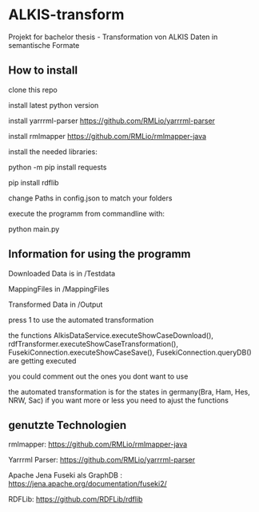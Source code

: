 # ALKIS-transform
Projekt for bachelor thesis - Transformation von ALKIS Daten in semantische Formate 

## How to install 
clone this repo 

install latest python version

install yarrrml-parser https://github.com/RMLio/yarrrml-parser

install rmlmapper https://github.com/RMLio/rmlmapper-java 

install the needed libraries:

python -m pip install requests

pip install rdflib

change Paths in config.json to match your folders

execute the programm from commandline with: 

python main.py

## Information for using the programm
Downloaded Data is in /Testdata

MappingFiles in /MappingFiles

Transformed Data in /Output

press 1 to use the automated transformation

the functions AlkisDataService.executeShowCaseDownload(), rdfTransformer.executeShowCaseTransformation(), FusekiConnection.executeShowCaseSave(), 
FusekiConnection.queryDB() are getting executed

you could comment out the ones you dont want to use

the automated transformation is for the states in germany(Bra, Ham, Hes, NRW, Sac) if you want more or less you need to ajust the functions 

## genutzte Technologien

rmlmapper: https://github.com/RMLio/rmlmapper-java 

Yarrrml Parser: https://github.com/RMLio/yarrrml-parser

Apache Jena Fuseki als GraphDB : https://jena.apache.org/documentation/fuseki2/

RDFLib: https://github.com/RDFLib/rdflib
